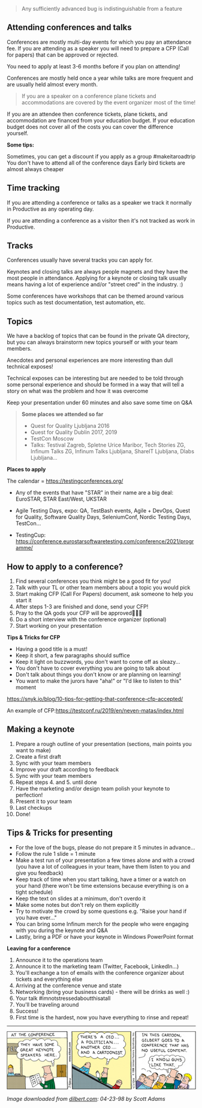 >  Any sufficiently advanced bug is indistinguishable from a feature


## Attending conferences and talks

Conferences are mostly multi-day events for which you pay an attendance fee. If you are attending as a speaker you will need to prepare a CFP (Call for papers) that can be approved or rejected.

You need to apply at least 3-6 months before if you plan on attending!

Conferences are mostly held once a year while talks are more frequent and are usually held almost every month.


> If you are a speaker on a conference plane tickets and accommodations are covered by the event organizer most of the time! 

If you are an attendee then conference tickets, plane tickets, and accommodation are financed from your education budget. If your education budget does not cover all of the costs you can cover the difference yourself.

**Some tips:**

Sometimes, you can get a discount if you apply as a group #makeitaroadtrip 
You don't have to attend all of the conference days
Early bird tickets are almost always cheaper 

## Time tracking

If you are attending a conference or talks as a speaker we track it normally in Productive as any operating day.

If you are attending a conference as a visitor then it's not tracked as work in Productive.

## Tracks

Conferences usually have several tracks you can apply for.

Keynotes and closing talks are always people magnets and they have the most people in attendance. Applying for a keynote or closing talk usually means having a lot of experience and/or "street cred" in the industry. :)

Some conferences have workshops that can be themed around various topics such as test documentation, test automation, etc. 

## Topics

We have a backlog of topics that can be found in the private QA directory, but you can always brainstorm new topics yourself or with your team members.

Anecdotes and personal experiences are more interesting than dull technical exposes! 

Technical exposes can be interesting but are needed to be told through some personal experience and should be formed in a way that will tell a story on what was the problem and how it was overcome
 
Keep your presentation under 60 minutes and also save some time on Q&A

> **Some places we attended so far**
> 
> * Quest for Quality Ljubljana 2016
> * Quest for Quality Dublin 2017, 2019
> * TestCon Moscow
> * Talks: Testival Zagreb, Spletne Urice Maribor, Tech Stories ZG, Infinum Talks ZG, Infinum Talks Ljubljana, ShareIT Ljubljana, Dlabs Ljubljana...


**Places to apply**

The calendar = https://testingconferences.org/

* Any of the events that have "STAR" in their name are a big deal: EuroSTAR, STAR East/West, UKSTAR

* Agile Testing Days, expo: QA, TestBash events, Agile + DevOps, Quest for Quality, Software Quality Days, SeleniumConf, Nordic Testing Days, TestCon...

* TestingCup: https://conference.eurostarsoftwaretesting.com/conference/2021/programme/

## How to apply to a conference?

1. Find several conferences you think might be a good fit for you!
2. Talk with your TL or other team members about a topic you would pick
3. Start making CFP (Call For Papers) document, ask someone to help you start it
4. After steps 1-3 are finished and done, send your CFP!
5. Pray to the QA gods your CFP will be approved🤞🤞🤞
6. Do a short interview with the conference organizer (optional)
7. Start working on your presentation

**Tips & Tricks for CFP**

* Having a good title is a must!
* Keep it short, a few paragraphs should suffice
* Keep it light on buzzwords, you don't want to come off as sleazy...
* You don't have to cover everything you are going to talk about
* Don't talk about things you don't know or are planning on learning!
* You want to make the jurors have "aha!" or "I'd like to listen to this" moment 

https://snyk.io/blog/10-tips-for-getting-that-conference-cfp-accepted/

An example of CFP:https://testconf.ru/2019/en/neven-matas/index.html

## Making a keynote

1. Prepare a rough outline of your presentation (sections, main points you want to make)
2. Create a first draft
3. Sync with your team members
4. Improve your draft according to feedback
5. Sync with your team members
6. Repeat steps 4. and 5. until done
7. Have the marketing and/or design team polish your keynote to perfection!
8. Present it to your team 
9. Last checkups 
10. Done!

## Tips & Tricks for presenting

* For the love of the bugs, please do not prepare it 5 minutes in advance...
* Follow the rule 1 slide = 1 minute
* Make a test run of your presentation a few times alone and with a crowd (you have a lot of colleagues in your team, have them listen to you and give you feedback) 
* Keep track of time when you start talking, have a timer or a watch on your hand (there won't be time extensions because everything is on a tight schedule)
* Keep the text on slides at a minimum, don't overdo it 
* Make some notes but don't rely on them explicitly
* Try to motivate the crowd by some questions e.g. "Raise your hand if you have ever..."
* You can bring some Infinum merch for the people who were engaging with you during the keynote and Q&A
* Lastly, bring a PDF or have your keynote in Windows PowerPoint format 


**Leaving for a conference**

1. Announce it to the operations team
2. Announce it to the marketing team (Twitter, Facebook, LinkedIn...)
3. You'll exchange a ton of emails with the conference organizer about tickets and everything else
4. Arriving at the conference venue and state
5. Networking (bring your business cards) - there will be drinks as well :)
6. Your talk #imnotstressedaboutthisatall
7. You'll be traveling around 
8. Success!
9. First time is the hardest, now you have everything to rinse and repeat!

---

![Dilbert at conference](/img/dilbert_conference.gif)

*Image downloaded from [dilbert.com](https://dilbert.com/strip/1998-04-23): 04-23-98 by Scott Adams*
